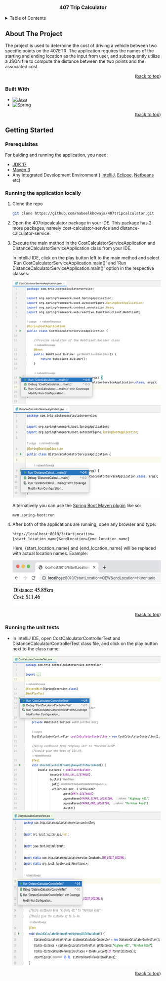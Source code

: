 <a name="readme-top"></a>

<h3 align="center">407 Trip Calculator</h3>

<!-- TABLE OF CONTENTS -->
<details>
  <summary>Table of Contents</summary>
  <ol>
    <li>
      <a href="#about-the-project">About The Project</a>
      <ul>
        <li><a href="#built-with">Built With</a></li>
      </ul>
    </li>
    <li>
      <a href="#getting-started">Getting Started</a>
      <ul>
        <li><a href="#prerequisites">Prerequisites</a></li>
        <li><a href="#running-the-application-locally">Running the application locally</a></li>
        <li><a href="#running-the-unit-tests">Running the unit tests</a></li>
      </ul>
    </li>
  </ol>
</details>

<!-- ABOUT THE PROJECT -->
## About The Project

The project is used to determine the cost of driving a vehicle between two specific points on the 407ETR. The application requires the names of the starting and ending location as the input from user, and subsequently utilize a JSON file to compute the distance between the two points and the associated cost.

<p align="right">(<a href="#readme-top">back to top</a>)</p>


### Built With

* [![Java]][Java-url]
* [![Spring]][Spring-url]

<p align="right">(<a href="#readme-top">back to top</a>)</p>


<!-- GETTING STARTED -->
## Getting Started

### Prerequisites

For bulding and running the application, you need:

- [JDK 17](https://www.oracle.com/java/technologies/javase/jdk17-archive-downloads.html)
- [Maven 3](https://maven.apache.org)
- Any Integrated Development Environment ( [IntelliJ](https://www.jetbrains.com/idea/download/#section=mac), [Eclipse](https://www.eclipse.org/downloads/), [Netbeans](https://netbeans.apache.org/download/nb124/nb124.html) etc)

### Running the application locally

1. Clone the repo
   ```sh
   git clone https://github.com/nabeelkhowaja/407tripcalculator.git
   ```
2. Open the 407tripcalculator package in your IDE. This package has 2 more packages, namely cost-calculator-service and distance-calculator-service. 
3. Execute the main method in the CostCalculatorServiceApplication and DistanceCalculatorServiceApplication class from your IDE.

   In IntelliJ IDE, click on the play button left to the main method and select 'Run CostCalculatorServiceApplication.main()' and 'Run DistanceCalculatorServiceApplication.main()' option in the respective classes: 

   <img src="/images/cost-main.png"  width="500" height="400">
   
   <img src="/images/distance-main.png"  width="500" height="300">


   Alternatively you can use the [Spring Boot Maven plugin](https://docs.spring.io/spring-boot/docs/current/reference/html/build-tool-plugins-maven-plugin.html) like so:
   ```shell
   mvn spring-boot:run
   ```
4. After both of the applications are running, open any browser and type:
   ```shell
   http://localhost:8010/?startLocation={start_location_name}&endLocation={end_location_name}
   ```
   Here, {start_location_name} and {end_location_name} will be replaced with actual location names. Example:
   
   <img src="/images/browser-execution.png"  width="500" height="150">

<p align="right">(<a href="#readme-top">back to top</a>)</p>


### Running the unit tests

-   In IntelliJ IDE, open CostCalculatorControllerTest and DistanceCalculatorControllerTest class file, and click on the play button next to the class name:

    <img src="/images/cost-unit-test.png"  width="500" height="500">
    
    <img src="/images/distance-unit-test.png"  width="600" height="500">


<p align="right">(<a href="#readme-top">back to top</a>)</p>

<!-- LINKS & IMAGES -->

[Java]: https://img.shields.io/badge/Java-ED8B00?style=for-the-badge&logo=openjdk&logoColor=white
[Java-url]: https://www.java.com/en/
[Spring]: https://img.shields.io/badge/Spring-6DB33F?style=for-the-badge&logo=spring&logoColor=white
[Spring-url]: https://spring.io/
[cost-main]: images/cost-main.png
